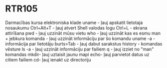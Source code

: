 # RTR105
Darmacības kursa elektroniska klade
uname - ļauj apskatit lietotaja nosaukumu
Ctrl+Alt+T - ļauj atvert Shell valodas logu
Ctrl+L - ekrana attirīšana
pwd - ļauj uzzināt mūsu vietu
who - ļauj uzzināt kas es esmu
man + jebkura komanda - ļauj uzzināt informāciju par šo komandu
uname -a - informācija par lietotāju
burts>Tab - ļauj dabut sarakstus
history - komandas vēsture
ls -a - ļauj uzzināt informāciju par failiem
q - ļauj izziet no "man" komandas
mkdir- ļauj uztaisit jaunu mapi
echo- ļauj parvietot datus uz citiem failiem
cd- ļauj ienakt uz directoriju
